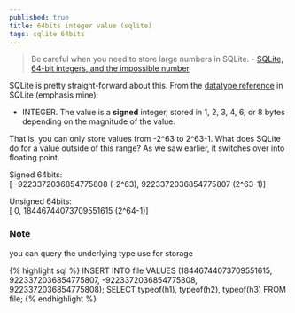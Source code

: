 ```yaml
---
published: true
title: 64bits integer value (sqlite)
tags: sqlite 64bits
---
```

> Be careful when you need to store large numbers in SQLite. - [SQLite, 64-bit integers, and the impossible number](http://jakegoulding.com/blog/2011/02/06/sqlite-64-bit-integers/)

SQLite is pretty straight-forward about this. From the [datatype reference](https://www.sqlite.org/datatype3.html) in SQLite (emphasis mine):

- INTEGER. The value is a **signed** integer, stored in 1, 2, 3, 4, 6, or 8 bytes depending on the magnitude of the value.

That is, you can only store values from -2^63 to 2^63-1.
What does SQLite do for a value outside of this range? As we saw earlier, it switches over into floating point.

Signed 64bits:  
[ -9223372036854775808 (-2^63), 9223372036854775807 (2^63-1)]

Unsigned 64bits:  
[ 0, 18446744073709551615 (2^64-1)]

### Note
you can query the underlying type use for storage

{% highlight sql %}
INSERT INTO file VALUES (18446744073709551615, 9223372036854775807, -9223372036854775808, 9223372036854775808);
SELECT typeof(h1), typeof(h2), typeof(h3) FROM file;
{% endhighlight %}
